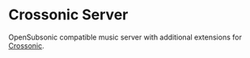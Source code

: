 # Crossonic Server

OpenSubsonic compatible music server with additional extensions for [Crossonic](https://github.com/juho05/crossonic).